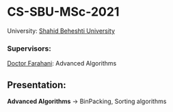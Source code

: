 
# CS-SBU-MSc-2021</h1>
University: [Shahid Beheshti University](https://www.sbu.ac.ir/)
<br>
### Supervisors:
[Doctor Farahani](https://scholar.google.com/citations?user=N4TgzzoAAAAJ&hl=en): Advanced Algorithms
<br>

## Presentation:

**Advanced Algorithms** -> BinPacking, Sorting algorithms<br>

